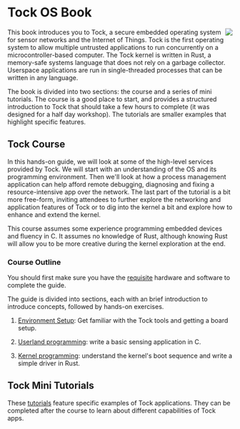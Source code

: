 # Tock OS Book

<img src="../imgs/tock.svg" style="float:right;" />
This book introduces you to Tock, a secure embedded operating system for sensor
networks and the Internet of Things. Tock is the first operating system to allow
multiple untrusted applications to run concurrently on a microcontroller-based
computer. The Tock kernel is written in Rust, a memory-safe systems language
that does not rely on a garbage collector. Userspace applications are run in
single-threaded processes that can be written in any language.

The book is divided into two sections: the course and a series of mini
tutorials. The course is a good place to start, and provides a structured
introduction to Tock that should take a few hours to complete (it was designed
for a half day workshop). The tutorials are smaller examples that highlight
specific features.

## Tock Course

In this hands-on guide, we will look at some of the high-level services provided
by Tock.  We will start with an understanding of the OS and its programming
environment.  Then we'll look at how a process management application can help
afford remote debugging, diagnosing and fixing a resource-intensive app over the
network.  The last part of the tutorial is a bit more free-form, inviting
attendees to further explore the networking and application features of Tock or
to dig into the kernel a bit and explore how to enhance and extend the kernel.

This course assumes some experience programming embedded devices and fluency in
C. It assumes no knowledge of Rust, although knowing Rust will allow you to be
more creative during the kernel exploration at the end.

### Course Outline

You should first make sure you have the [requisite](prerequisites.html)
hardware and software to complete the guide.

The guide is divided into sections, each with an brief introduction to
introduce concepts, followed by hands-on exercises.

1. [Environment Setup](environment.html): Get familiar with the Tock tools
   and getting a board setup.

2. [Userland programming](application.html): write a basic sensing application in C.

3. [Kernel programming](capsule.html): understand the kernel's boot sequence and
   write a simple driver in Rust.

## Tock Mini Tutorials

These [tutorials](./tutorials/tutorials.html) feature specific examples of Tock
applications. They can be completed after the course to learn about different
capabilities of Tock apps.
